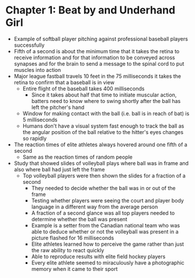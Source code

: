 # Chapter 1: Beat by and Underhand Girl

* Example of softball player pitching against professional baseball players successfully
* Fifth of a second is about the minimum time that it takes the retina to receive information and for that information to be conveyed across synapses and for the brain to send a message to the spinal cord to put muscles into action
* Major league fastball travels 10 feet in the 75 milliseconds it takes the retina to confirm that a baseball is in view
  * Entire flight of the baseball takes 400 milliseconds
	* Since it takes about half that time to initiate muscular action, batters need to know where to swing shortly after the ball has left the pitcher's hand
  * Window for making contact with the ball (i.e. ball is in reach of bat) is 5 milliseconds
  * Humans don't have a visual system fast enough to track the ball as the angular position of the ball relative to the hitter's eyes changes so rapidly
* The reaction times of elite athletes always hovered around one fifth of a second
  * Same as the reaction times of random people
* Study that showed slides of volleyball plays where ball was in frame and also where ball had just left the frame
  * Top volleyball players were then shown the slides for a fraction of a second
	* They needed to decide whether the ball was in or out of the frame
	* Testing whether players were seeing the court and player body language in a different way from the average person
	* A fraction of a second glance was all top players needed to determine whether the ball was present
	* Example is a setter from the Canadian national team who was able to deduce whether or not the volleyball was present in a picture flashed for 16 milliseconds
	* Elite athletes learned how to perceive the game rather than just the raw ability to react quickly
	* Able to reproduce results with elite field hockey players
	* Every elite athlete seemed to miraculously have a photographic memory when it came to their sport